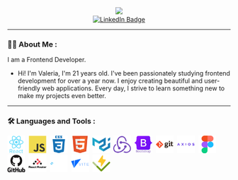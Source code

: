 <div id="header" align="center">
  <img src="https://media.giphy.com/media/v1.Y2lkPTc5MGI3NjExbmM0aWN4ZGNndGs2ejBmMGh3MGZwdmQ0Yjc5OGo4NjVpcGFwZ25yMiZlcD12MV9pbnRlcm5hbF9naWZfYnlfaWQmY3Q9Zw/2IudUHdI075HL02Pkk/giphy.gif" width="100"/>
  <div id="badges">
  <a href="https://www.linkedin.com/in/valeriia-akhmatova-1843a2272/">
    <img src="https://img.shields.io/badge/LinkedIn-blue?style=for-the-badge&logo=linkedin&logoColor=white" alt="LinkedIn Badge"/>
  </a>
</div>
</div>

---
### :woman_technologist: About Me :
I am a Frontend Developer.
- Hi! I'm Valeria, I'm 21 years old. I've been passionately studying frontend development for over a year now. I enjoy creating beautiful and user-friendly web applications. Every day, I strive to learn something new to make my projects even better.
---
### :hammer_and_wrench: Languages and Tools :

<div>
  <img src="https://github.com/devicons/devicon/blob/master/icons/react/react-original-wordmark.svg" title="React" alt="React" width="40" height="40"/>&nbsp;
   <img src="https://github.com/devicons/devicon/blob/master/icons/javascript/javascript-original.svg" title="JavaScript" alt="JavaScript" width="40" height="40"/>&nbsp;
   <img src="https://github.com/devicons/devicon/blob/master/icons/css3/css3-plain-wordmark.svg"  title="CSS3" alt="CSS" width="40" height="40"/>&nbsp;
  <img src="https://github.com/devicons/devicon/blob/master/icons/html5/html5-original.svg" title="HTML5" alt="HTML" width="40" height="40"/>&nbsp;
  <img src="https://github.com/devicons/devicon/blob/master/icons/materialui/materialui-original.svg" title="Material UI" alt="Material UI" width="40" height="40"/>&nbsp;
  <img src="https://github.com/devicons/devicon/blob/master/icons/redux/redux-original.svg" title="Redux" alt="Redux " width="40" height="40"/>&nbsp;
  <img src="https://github.com/devicons/devicon/blob/master/icons/bootstrap/bootstrap-original-wordmark.svg" title="bootstrap" alt="bootstrap " width="40" height="40"/>&nbsp;
    <img src="https://github.com/devicons/devicon/blob/master/icons/git/git-original-wordmark.svg" title="git" alt="git " width="40" height="40"/>&nbsp;
    <img src="https://github.com/devicons/devicon/blob/master/icons/axios/axios-plain-wordmark.svg" title="axios" alt="axios " width="40" height="40"/>&nbsp;
    <img src="https://github.com/devicons/devicon/blob/master/icons/figma/figma-original.svg" title="figma" alt="figma " width="40" height="40"/>&nbsp;
    <img src="https://github.com/devicons/devicon/blob/master/icons/github/github-original-wordmark.svg" title="github" alt="github " width="40" height="40"/>&nbsp;
    <img src="https://github.com/devicons/devicon/blob/master/icons/reactrouter/reactrouter-original-wordmark.svg" title="reactrouter" alt="reactrouter " width="40" height="40"/>&nbsp;
    <img src="https://github.com/devicons/devicon/blob/master/icons/tailwindcss/tailwindcss-original-wordmark.svg" title="tailwindcss" alt="tailwindcss " width="40" height="40"/>&nbsp;
    <img src="https://github.com/devicons/devicon/blob/master/icons/vite/vite-original-wordmark.svg" title="vite" alt="vite " width="40" height="40"/>&nbsp;
    <img src="https://github.com/devicons/devicon/blob/master/icons/vitest/vitest-original.svg" title="vitest" alt="vitest " width="40" height="40"/>&nbsp;
</div>
